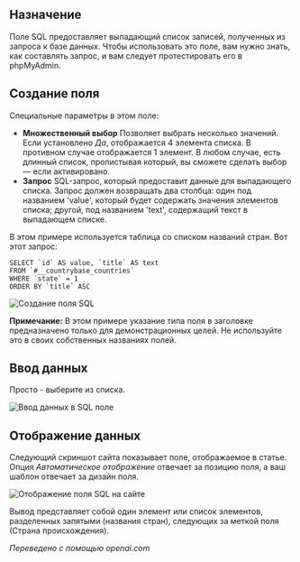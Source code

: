 <!-- Filename: J3.x:Adding_custom_fields/Sql_Field / Display title: Поле SQL -->

## Назначение

Поле SQL предоставляет выпадающий список записей, полученных из запроса к базе данных. Чтобы использовать это поле, вам нужно знать, как составлять запрос, и вам следует протестировать его в phpMyAdmin.

## Создание поля

Специальные параметры в этом поле:

- **Множественный выбор** Позволяет выбрать несколько значений. Если установлено *Да*, отображается 4 элемента списка. В противном случае отображается 1 элемент. В любом случае, есть длинный список, пролистывая который, вы сможете сделать выбор — если активировано.
- **Запрос** SQL-запрос, который предоставит данные для выпадающего списка. Запрос должен возвращать два столбца: один под названием 'value', который будет содержать значения элементов списка; другой, под названием 'text', содержащий текст в выпадающем списке.

В этом примере используется таблица со списком названий стран. Вот этот запрос:
```
SELECT `id` AS value, `title` AS text
FROM `#__countrybase_countries`
WHERE `state` = 1
ORDER BY `title` ASC
```
![Создание поля SQL](../../../en/images/fields/fields-sql-edit.png)

**Примечание:** В этом примере указание типа поля в заголовке предназначено только для демонстрационных целей. Не используйте это в своих собственных названиях полей.

## Ввод данных

Просто - выберите из списка.

![Ввод данных в SQL поле](../../../en/images/fields/fields-sql-data-entry.png)


## Отображение данных

Следующий скриншот сайта показывает поле, отображаемое в статье. Опция *Автоматическое отображение* отвечает за позицию поля, а ваш шаблон отвечает за дизайн поля.

![Отображение поля SQL на сайте](../../../en/images/fields/fields-sql-site.png)

Вывод представляет собой один элемент или список элементов, разделенных запятыми (названия стран), следующих за меткой поля (Страна происхождения).

*Переведено с помощью openai.com*

